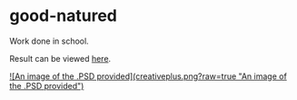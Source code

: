 # good-natured
Work done in school.


Result can be viewed <a target="_blank" href="http://bengudro.insomnia247.nl/code/creativeplus/">here</a>.

<a target="_blank" href="http://bengudro.insomnia247.nl/code/creativeplus/">
![An image of the .PSD provided](creativeplus.png?raw=true "An image of the .PSD provided")
</a>
